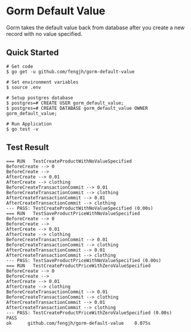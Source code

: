 # Gorm Default Value

Gorm takes the default value back from database after you create a new record with no value specified.

## Quick Started 

    # Get code
    $ go get -u github.com/fengjh/gorm-default-value

    # Set environment variables
    $ source .env

    # Setup postgres database
    $ postgres=# CREATE USER gorm_default_value;
    $ postgres=# CREATE DATABASE gorm_default_value OWNER gorm_default_value;

    # Run Application
    $ go test -v

## Test Result

    === RUN   TestCreateProductWithNoValueSpecified
    BeforeCreate --> 0
    BeforeCreate -->
    AfterCreate --> 0.01
    AfterCreate --> clothing
    BeforeCreateTransactionCommit --> 0.01
    BeforeCreateTransactionCommit --> clothing
    AfterCreateTransactionCommit --> 0.01
    AfterCreateTransactionCommit --> clothing
    --- PASS: TestCreateProductWithNoValueSpecified (0.00s)
    === RUN   TestSaveProductPriceWithNoValueSpecified
    BeforeCreate --> 0
    BeforeCreate -->
    AfterCreate --> 0.01
    AfterCreate --> clothing
    BeforeCreateTransactionCommit --> 0.01
    BeforeCreateTransactionCommit --> clothing
    AfterCreateTransactionCommit --> 0.01
    AfterCreateTransactionCommit --> clothing
    --- PASS: TestSaveProductPriceWithNoValueSpecified (0.00s)
    === RUN   TestCreateProductPriceWithZeroValueSpecified
    BeforeCreate --> 0
    BeforeCreate -->
    AfterCreate --> 0.01
    AfterCreate --> clothing
    BeforeCreateTransactionCommit --> 0.01
    BeforeCreateTransactionCommit --> clothing
    AfterCreateTransactionCommit --> 0.01
    AfterCreateTransactionCommit --> clothing
    --- PASS: TestCreateProductPriceWithZeroValueSpecified (0.00s)
    PASS
    ok  	github.com/fengjh/gorm-default-value	0.075s
